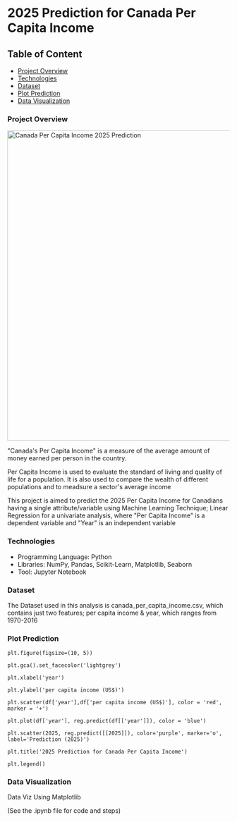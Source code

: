 # 2025 Prediction for Canada Per Capita Income

## Table of Content

- [Project Overview](#project-overview)
- [Technologies](#technologies)
- [Dataset](#dataset)
- [Plot Prediction](#plot-prediction)
- [Data Visualization](#data-visualization)

### Project Overview

<img width="704" alt="Canada Per Capita Income 2025 Prediction" src="https://github.com/user-attachments/assets/a0282af5-cff6-4495-83bd-c8d3b895e824" />

"Canada's Per Capita Income" is a measure of the average amount of money earned per person in the country.

Per Capita Income is used to evaluate the standard of living and quality of life for a population. 
It is also used to compare the wealth of different populations and to meadsure a sector's average income

This project is aimed to predict the 2025 Per Capita Income for Canadians having a single attribute/variable using Machine Learning Technique; Linear Regression for a univariate analysis, where "Per Capita Income" is a dependent variable and "Year" is an independent variable

### Technologies

- Programming Language: Python
- Libraries: NumPy, Pandas, Scikit-Learn, Matplotlib, Seaborn
- Tool: Jupyter Notebook

### Dataset

The Dataset used in this analysis is canada_per_capita_income.csv, which contains just two features; per capita income & year, which ranges from 1970-2016

### Plot Prediction

`plt.figure(figsize=(10, 5))`

`plt.gca().set_facecolor('lightgrey')`

`plt.xlabel('year')`

`plt.ylabel('per capita income (US$)')`

`plt.scatter(df['year'],df['per capita income (US$)'], color = 'red', marker = '+')`

`plt.plot(df['year'], reg.predict(df[['year']]), color = 'blue')`

`plt.scatter(2025, reg.predict([[2025]]), color='purple', marker='o', label='Prediction (2025)')`

`plt.title('2025 Prediction for Canada Per Capita Income')`

`plt.legend()`

### Data Visualization

Data Viz Using Matplotlib

(See the .ipynb file for code and steps)
